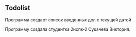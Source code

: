 ## Todolist
 Программа создает список введенных дел с текущей датой

 Программу создала студентка 2испк-2 Сукачева Виктория.
